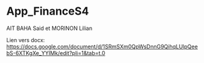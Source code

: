 # App_FinanceS4
AIT BAHA Said et MORINON Lilian

Lien vers docx: https://docs.google.com/document/d/1SRmSXm0QpWsDnnG9QihqLUlpQeebS-6XTKgXe_YYIMk/edit?pli=1&tab=t.0
